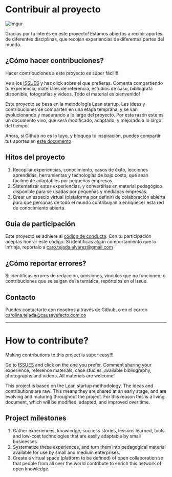 # Contribuir al proyecto

![Imgur](http://i.imgur.com/nCgiS0k.png)
 
Gracias por tu interés en este proyecto!  Estamos abiertos a recibir aportes de diferentes disciplinas, que recojan experiencias de diferentes partes del mundo.
  
## ¿Cómo hacer contribuciones?
 
Hacer contribuciones a este proyecto es súper fácil!!!
 
Ve a los [ISSUES](https://github.com/Carotejada/Caja-de-herramientas-para-emprendedores/issues) y haz click sobre el que prefieras. Comenta compartiendo tu experiencia, materiales de referencia, estudios de caso, bibliografa disponible, fotografías y videos. Todo el material es bienvenido!

Este  proyecto se basa en la metodología Lean startup. Las ideas y contribuciones se comparten en una etapa temprana, y se van evolucionando y madurando  a lo largo del proyecto. Por esta razón este es un documento vivo, que será modificado, adaptado, y mejorado a lo largo del tiempo.  

Ahora, si Github no es lo tuyo, y bloquea tu inspiración, puedes compartir tus aportes en [este documento](https://docs.google.com/a/causayefecto.com.co/document/d/14YVffYBsz27jOmLFuxqHoATSX5OdwwWBXVCeaRSaY_U/edit?usp=sharing).
 
## Hitos del proyecto

1. Recopilar experiencias, conocimiento, casos de éxito, lecciones aprendidas, herramientas y tecnologías de bajo costo, que sean fácilmente adaptables por pequeñas empresas. 
2. Sistematizar estas experiencias, y convertirlas en material pedagógico disponible para se usadas por pequeñas y medianas empresas.
3. Crear un espacio virtual (plataforma por definir) de colaboración abierta para que personas de todo el mundo contribuyan a enriquecer esta red de conocimiento abierta.

## Guía de participación
 
Este proyecto se adhiere al [código de conducta](CÓDIGO_DE_CONDUCTA.md). Con tu participación aceptas honrar este código. Si identificas algún comportamiento que lo infrinja, repórtalo a caro.tejada.alvarez@gmail.com  
 
## ¿Cómo reportar errores?
 
Si identificas errores de redacción, omisiones, vínculos que no funcionen, o contribuciones que se salgan de la temática, repórtalos en el issue.
 
## Contacto
 
Puedes contactarte con nosotros a través de Github, o en el correo carolina.tejada@causayefecto.com.co

_______________________

# How to contribute?

Making contributions to this project is super easy!!!

Go to [ISSUES](https://github.com/Carotejada/Caja-de-herramientas-para-emprendedores/issues) and click on the one you prefer. Comment sharing your experience, reference materials, case studies, available bibliography, photographs and videos. All materials are welcome!

This project is based on the Lean startup methodology. The ideas and contributions are raw! This means they are shared at an early stage, and are evolving and maturing throughout the project. For this reason this is a living document, which will be modified, adapted, and improved over time.


## Project milestones

1. Gather experiences, knowledge, success stories, lessons learned, tools and low-cost technologies that are easily adaptable by small businesses.
2. Systematize these experiences, and turn them into pedagogical material available for use by small and medium enterprises.
3. Create a virtual space (platform to be defined) of open collaboration so that people from all over the world contribute to enrich this network of open knowledge.

